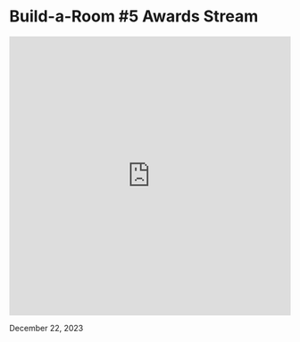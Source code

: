 # Build-a-Room #5 Awards Stream

<iframe width="100%" height="500" src="https://www.youtube.com/embed/8I8rvDo3wEw" title="ES: Build-a-Room #5 - Dev Stream- Awards Ceremony" frameborder="0" allow="accelerometer; autoplay; clipboard-write; encrypted-media; gyroscope; picture-in-picture; web-share" allowfullscreen></iframe>

December 22, 2023